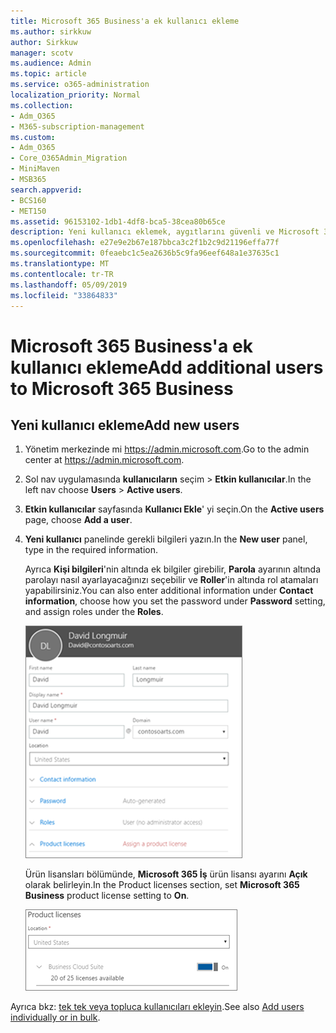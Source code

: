 ```yaml
---
title: Microsoft 365 Business'a ek kullanıcı ekleme
ms.author: sirkkuw
author: Sirkkuw
manager: scotv
ms.audience: Admin
ms.topic: article
ms.service: o365-administration
localization_priority: Normal
ms.collection:
- Adm_O365
- M365-subscription-management
ms.custom:
- Adm_O365
- Core_O365Admin_Migration
- MiniMaven
- MSB365
search.appverid:
- BCS160
- MET150
ms.assetid: 96153102-1db1-4df8-bca5-38cea80b65ce
description: Yeni kullanıcı eklemek, aygıtlarını güvenli ve Microsoft 365 iş rolleri atamak öğrenin.
ms.openlocfilehash: e27e9e2b67e187bbca3c2f1b2c9d21196effa77f
ms.sourcegitcommit: 0feaebc1c5ea2636b5c9fa96eef648a1e37635c1
ms.translationtype: MT
ms.contentlocale: tr-TR
ms.lasthandoff: 05/09/2019
ms.locfileid: "33864833"
---
```

# <a name="add-additional-users-to-microsoft-365-business"></a><span data-ttu-id="546f7-103">Microsoft 365 Business'a ek kullanıcı ekleme</span><span class="sxs-lookup"><span data-stu-id="546f7-103">Add additional users to Microsoft 365 Business</span></span>

## <a name="add-new-users"></a><span data-ttu-id="546f7-104">Yeni kullanıcı ekleme</span><span class="sxs-lookup"><span data-stu-id="546f7-104">Add new users</span></span>

1. <span data-ttu-id="546f7-105">Yönetim merkezinde mi <a href="https://go.microsoft.com/fwlink/p/?linkid=837890" target="_blank">https://admin.microsoft.com</a>.</span><span class="sxs-lookup"><span data-stu-id="546f7-105">Go to the admin center at <a href="https://go.microsoft.com/fwlink/p/?linkid=837890" target="_blank">https://admin.microsoft.com</a>.</span></span> 
2. <span data-ttu-id="546f7-106">Sol nav uygulamasında **kullanıcıların** seçim \> **Etkin kullanıcılar**.</span><span class="sxs-lookup"><span data-stu-id="546f7-106">In the left nav choose **Users** \> **Active users**.</span></span>
1. <span data-ttu-id="546f7-107">**Etkin kullanıcılar** sayfasında **Kullanıcı Ekle**' yi seçin.</span><span class="sxs-lookup"><span data-stu-id="546f7-107">On the **Active users** page, choose **Add a user**.</span></span>
 4. <span data-ttu-id="546f7-108">**Yeni kullanıcı** panelinde gerekli bilgileri yazın.</span><span class="sxs-lookup"><span data-stu-id="546f7-108">In the **New user** panel, type in the required information.</span></span> 
  
    <span data-ttu-id="546f7-109">Ayrıca **Kişi bilgileri**'nin altında ek bilgiler girebilir, **Parola** ayarının altında parolayı nasıl ayarlayacağınızı seçebilir ve **Roller**'in altında rol atamaları yapabilirsiniz.</span><span class="sxs-lookup"><span data-stu-id="546f7-109">You can also enter additional information under **Contact information**, choose how you set the password under **Password** setting, and assign roles under the **Roles**.</span></span>
      
    ![Enter user information in the New user card](media/f04d39ca-48be-4868-8330-8552a4754c8b.png)
      
    <span data-ttu-id="546f7-111">Ürün lisansları bölümünde, **Microsoft 365 İş** ürün lisansı ayarını **Açık** olarak belirleyin.</span><span class="sxs-lookup"><span data-stu-id="546f7-111">In the Product licenses section, set **Microsoft 365 Business** product license setting to **On**.</span></span>
      
    ![Set the license setting to On position](media/7404f7f7-93bc-44a3-9ffb-4208b5b17402.png)
  
<span data-ttu-id="546f7-113">Ayrıca bkz: [tek tek veya topluca kullanıcıları ekleyin](https://docs.microsoft.com/office365/admin/add-users/add-users).</span><span class="sxs-lookup"><span data-stu-id="546f7-113">See also [Add users individually or in bulk](https://docs.microsoft.com/office365/admin/add-users/add-users).</span></span>
  
